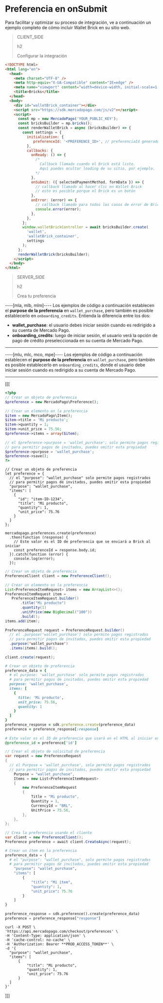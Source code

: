 # Preferencia en onSubmit

Para facilitar y optimizar su proceso de integración, ve a continuación un ejemplo completo de cómo incluir Wallet Brick en su sitio web.

> CLIENT_SIDE
>
> h2
>
> Configurar la integración

```html
<!DOCTYPE html>
<html lang="en">
  <head>
    <meta charset="UTF-8" />
    <meta http-equiv="X-UA-Compatible" content="IE=edge" />
    <meta name="viewport" content="width=device-width, initial-scale=1.0" />
    <title>Bricks</title>
  </head>
  <body>
    <div id="walletBrick_container"></div>
    <script src="https://sdk.mercadopago.com/js/v2"></script>
    <script>
      const mp = new MercadoPago('YOUR_PUBLIC_KEY');
      const bricksBuilder = mp.bricks();
      const renderWalletBrick = async (bricksBuilder) => {
        const settings = {
          initialization: {
             preferenceId: '<PREFERENCE_ID>', // preferenciaId generado en backend
          },
          callbacks: {
            onReady: () => {
              /*
                Callback llamado cuando el Brick está listo.
                Aquí puedes ocultar loading de su sitio, por ejemplo.
              */
            },
            onSubmit: ({ selectedPaymentMethod, formData }) => {
              // callback llamado al hacer clic en Wallet Brick
              // esto es posible porque el Brick es un botón
            },
            onError: (error) => {
              // callback llamado para todos los casos de error de Brick
              console.error(error);
            },
          },
        };
        window.walletBrickController = await bricksBuilder.create(
          'wallet',
          'walletBrick_container',
          settings
        );
      };
      renderWalletBrick(bricksBuilder);
    </script>
  </body>
</html>
```

> SERVER_SIDE
>
> h2
>
> Crea tu preferencia

----[mla, mlb, mlm]----
Los ejemplos de código a continuación establecen el **purpose de la preferencia** en `wallet_purchase`, pero también es posible establecerlo en `onboarding_credits`. Entienda la diferencia entre los dos:

* **wallet_purchase**: el usuario debes iniciar sesión cuando es redirigido a su cuenta de Mercado Pago.
* **onboarding_credits**: luego de iniciar sesión, el usuario verá la opción de pago de crédito preseleccionada en su cuenta de Mercado Pago.

------------
----[mlu, mlc, mco, mpe]----
Los ejemplos de código a continuación establecen el **purpose de la preferencia** en `wallet_purchase`, pero también es posible establecerlo en `onboarding_credits`, donde el usuario debe iniciar sesión cuando es redirigido a su cuenta de Mercado Pago.

------------

[[[
```php
<?php
// Crear un objeto de preferencia
$preference = new MercadoPago\Preference();
 
// Crear un elemento en la preferencia
$item = new MercadoPago\Item();
$item->title = 'Mi producto';
$item->quantity = 1;
$item->unit_price = 75.56;
$preference->items = array($item);
 
// el $preference->purpose = 'wallet_purchase'; solo permite pagos registrados
// para permitir pagos de invitados, puedes omitir esta propiedad
$preference->purpose = 'wallet_purchase';
$preference->save();
?>
```
```node
// Crear un objeto de preferencia
let preference = {
  // el "purpose": "wallet_purchase" solo permite pagos registrados
  // para permitir pagos de invitados, puedes omitir esta propiedad
  "purpose": "wallet_purchase",
  "items": [
    {
      "id": "item-ID-1234",
      "title": "Mi producto",
      "quantity": 1,
      "unit_price": 75.76
    }
  ]
};
 
mercadopago.preferences.create(preference)
  .then(function (response) {
    // Este valor es el ID de preferencia que se enviará a Brick al iniciar
    const preferenceId = response.body.id;
  }).catch(function (error) {
    console.log(error);
  });
```
```java
// Crear un objeto de preferencia
PreferenceClient client = new PreferenceClient();
 
// Crear un elemento en la preferencia
List<PreferenceItemRequest> items = new ArrayList<>();
PreferenceItemRequest item =
   PreferenceItemRequest.builder()
       .title("Mi producto")
       .quantity(1)
       .unitPrice(new BigDecimal("100"))
       .build();
items.add(item);
 
PreferenceRequest request = PreferenceRequest.builder()
  // el .purpose('wallet_purchase') solo permite pagos registrados
  // para permitir pagos de invitados, puedes omitir esta propiedad
  .purpose('wallet_purchase')
  .items(items).build();
 
client.create(request);
```
```ruby
# Crear un objeto de preferencia
preference_data = {
  # el purpose: 'wallet_purchase' solo permite pagos registrados
  # para permitir pagos de invitados, puedes omitir esta propiedad
  purpose: 'wallet_purchase',
  items: [
    {
      title: 'Mi producto',
      unit_price: 75.56,
      quantity: 1
    }
  ]
}
preference_response = sdk.preference.create(preference_data)
preference = preference_response[:response]
 
# Este valor es el ID de preferencia que usará en el HTML al iniciar en Brick
@preference_id = preference['id']
```
```csharp
// Crear el objeto de solicitud de preferencia
var request = new PreferenceRequest
{
  // el Purpose = 'wallet_purchase', solo permite pagos registrados
  // para permitir pagos de invitados, puedes omitir esta propiedad
    Purpose = "wallet_purchase",
    Items = new List<PreferenceItemRequest>
    {
        new PreferenceItemRequest
        {
            Title = "Mi producto",
            Quantity = 1,
            CurrencyId = "BRL",
            UnitPrice = 75.56,
        },
    },
};
 
// Crea la preferencia usando el cliente
var client = new PreferenceClient();
Preference preference = await client.CreateAsync(request);
```
```python
# Crear un ítem en la preferencia
preference_data = {
  # el "purpose": "wallet_purchase", solo permite pagos registrados
  # para permitir pagos de invitados, puedes omitir esta propiedad
    "purpose": "wallet_purchase",
    "items": [
        {
            "title": "Mi ítem",
            "quantity": 1,
            "unit_price": 75.76
        }
    ]
}
 
preference_response = sdk.preference().create(preference_data)
preference = preference_response["response"]
```
```curl
curl -X POST \
'https://api.mercadopago.com/checkout/preferences' \
-H 'Content-Type: application/json' \
-H 'cache-control: no-cache' \
-H 'Authorization: Bearer **PROD_ACCESS_TOKEN**' \
-d '{
  "purpose": "wallet_purchase",
  "items": [
      {
          "title": "Mi producto",
          "quantity": 1,
          "unit_price": 75.76
      }
  ]
}'
```
]]]
